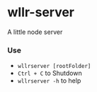 # wllr-server

A little node server

### Use
- `wllrserver [rootFolder]`  
- `Ctrl + C` to Shutdown  
- `wllrserver -h` to help
